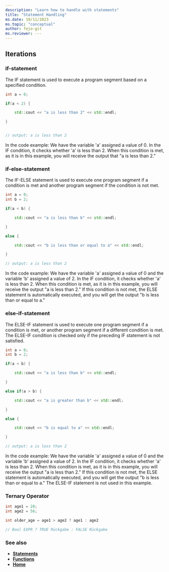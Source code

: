 ```yaml
---
description: "Learn how to handle with statements"
title: "Statement Handling"
ms.date: 19/11/2023
ms.topic: "conceptual"
author: fejo-git
ms.reviewer: ---
---
```


## Iterations

### if-statement

The IF statement is used to execute a program segment based on a specified condition.

```cpp
int a = 0;

if(a < 2) {

    std::cout << "a is less than 2" << std::endl;

}


// output: a is less than 2

```

In the code example: We have the variable 'a' assigned a value of 0. In the IF condition, it checks whether 'a' is less than 2. When this condition is met, as it is in this example, you will receive the output that "a is less than 2."

### if-else-statement

The IF-ELSE statement is used to execute one program segment if a condition is met and another program segment if the condition is not met.

```cpp
int a = 0;
int b = 2;

if(a < b) {

    std::cout << "a is less than b" << std::endl;

}

else {

    std::cout << "b is less than or equal to a" << std::endl;

}

// output: a is less than 2

```

In the code example: We have the variable 'a' assigned a value of 0 and the variable 'b' assigned a value of 2. In the IF condition, it checks whether 'a' is less than 2. When this condition is met, as it is in this example, you will receive the output "a is less than 2." If this condition is not met, the ELSE statement is automatically executed, and you will get the output "b is less than or equal to a."

### else-if-statement

The ELSE-IF statement is used to execute one program segment if a condition is met, or another program segment if a different condition is met. The ELSE-IF condition is checked only if the preceding IF statement is not satisfied.

```cpp
int a = 0;
int b = 2;

if(a < b) {

    std::cout << "a is less than b" << std::endl;

}

else if(a > b) {

    std::cout << "a is greater than b" << std::endl;

}

else {

    std::cout << "b is equal to a" << std::endl;

}

// output: a is less than 2

```

In the code example: We have the variable 'a' assigned a value of 0 and the variable 'b' assigned a value of 2. In the IF condition, it checks whether 'a' is less than 2. When this condition is met, as it is in this example, you will receive the output "a is less than 2." If this condition is not met, the ELSE statement is automatically executed, and you will get the output "b is less than or equal to a." The ELSE-IF statement is not used in this example.

### Ternary Operator

```cpp
int age1 = 28;
int age2 = 56;

int older_age = age1 > age2 ? age1 : age2

// Bool EXPR ? TRUE Rückgabe : FALSE Rückgabe

```

### See also

- **[Statements](../docs/statements.md)**
- **[Functions](../docs/functions.md)**
- **[Home](../README.md)**
